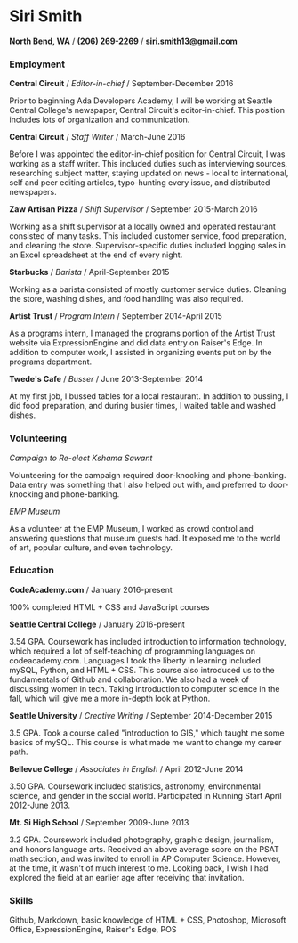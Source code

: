 # Siri Smith
**North Bend, WA** / **(206) 269-2269** / **siri.smith13@gmail.com**

### Employment

**Central Circuit** /  _Editor-in-chief_ / September-December 2016

Prior to beginning Ada Developers Academy, I will be working at Seattle Central College's newspaper, Central Circuit's editor-in-chief. This position includes lots of organization and communication.

**Central Circuit** / _Staff Writer_ / March-June 2016

Before I was appointed the editor-in-chief position for Central Circuit, I was working as a staff writer. This included duties such as interviewing sources, researching subject matter, staying updated on news - local to international, self and peer editing articles, typo-hunting every issue, and distributed newspapers.

**Zaw Artisan Pizza** / _Shift Supervisor_ / September 2015-March 2016

Working as a shift supervisor at a locally owned and operated restaurant consisted of many tasks. This included customer service, food preparation, and cleaning the store. Supervisor-specific duties included logging sales in an Excel spreadsheet at the end of every night.

**Starbucks** / _Barista_ / April-September 2015

Working as a barista consisted of mostly customer service duties. Cleaning the store, washing dishes, and food handling was also required.

**Artist Trust** / _Program Intern_ / September 2014-April 2015

As a programs intern, I managed the programs portion of the Artist Trust website via ExpressionEngine and did data entry on Raiser's Edge. In addition to computer work, I assisted in organizing events put on by the programs department.

**Twede's Cafe** / _Busser_ / June 2013-September 2014

At my first job, I bussed tables for a local restaurant. In addition to bussing, I did food preparation, and during busier times, I waited table and washed dishes.

### Volunteering

_Campaign to Re-elect Kshama Sawant_

Volunteering for the campaign required door-knocking and phone-banking. Data entry was something that I also helped out with, and preferred to door-knocking and phone-banking.

_EMP Museum_

As a volunteer at the EMP Museum, I worked as crowd control and answering questions that museum guests had. It exposed me to the world of art, popular culture, and even technology. 

### Education

**CodeAcademy.com** / January 2016-present

100% completed HTML + CSS and JavaScript courses

**Seattle Central College** / January 2016-present

3.54 GPA. Coursework has included introduction to information technology, which required a lot of self-teaching of programming languages on codeacademy.com. Languages I took the liberty in learning included mySQL, Python, and HTML + CSS. This course also introduced us to the fundamentals of Github and collaboration. We also had a week of discussing women in tech. Taking introduction to computer science in the fall, which will give me a more in-depth look at Python.

**Seattle University** / _Creative Writing_ / September 2014-December 2015

3.5 GPA. Took a course called "introduction to GIS," which taught me some basics of mySQL. This course is what made me want to change my career path.

**Bellevue College** / _Associates in English_ / April 2012-June 2014

3.50 GPA. Coursework included statistics, astronomy, environmental science, and gender in the social world. Participated in Running Start April 2012-June 2013.

**Mt. Si High School** / September 2009-June 2013

3.2 GPA. Coursework included photography, graphic design, journalism, and honors language arts. Received an above average score on the PSAT math section, and was invited to enroll in AP Computer Science. However, at the time, it wasn't of much interest to me. Looking back, I wish I had explored the field at an earlier age after receiving that invitation.

### Skills

Github, Markdown, basic knowledge of HTML + CSS, Photoshop, Microsoft Office, ExpressionEngine, Raiser's Edge, POS
